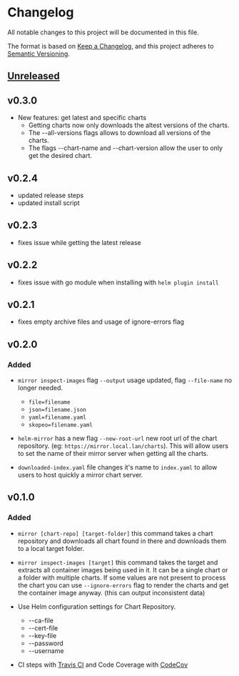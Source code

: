 # Changelog

All notable changes to this project will be documented in this file.

The format is based on [Keep a Changelog](https://keepachangelog.com/en/1.0.0/),
and this project adheres to [Semantic Versioning](https://semver.org/spec/v2.0.0.html).

## [Unreleased]

## v0.3.0

- New features: get latest and specific charts
  - Getting charts now only downloads the altest versions of the charts.
  - The --all-versions flags allows to download all versions of the charts.
  - The flags --chart-name and --chart-version allow the user to only get the desired chart.

## v0.2.4

- updated release steps
- updated install script

## v0.2.3

- fixes issue while getting the latest release

## v0.2.2

- fixes issue with go module when installing with `helm plugin install`

## v0.2.1

- fixes empty archive files and usage of ignore-errors flag

## v0.2.0

### Added

- `mirror inspect-images` flag `--output` usage updated, flag `--file-name` no longer needed.
  - `file=filename`
  - `json=filename.json`
  - `yaml=filename.yaml`
  - `skopeo=filename.yaml`

- `helm-mirror` has a new flag `--new-root-url` new root url of the chart repository.
  (eg: `https://mirror.local.lan/charts`). This will allow users to set the name of
  their mirror server when getting all the charts.

- `downloaded-index.yaml` file changes it's name to `index.yaml` to allow users to host quickly
  a mirror chart server.
  

## v0.1.0

### Added

- `mirror [chart-repo] [target-folder]` this command takes a chart repository and downloads all
  chart found in there and downloads them to a local target folder.

- `mirror inspect-images [target]` this command takes the target and extracts all container
  images being used in it. It can be a single chart or a folder with multiple charts. If
  some values are not present to process the chart you can use `--ignore-errors` flag to
  render the charts and get the container image anyway. (this can output inconsistent data)

- Use Helm configuration settings for Chart Repository.
  - --ca-file
  - --cert-file
  - --key-file
  - --password
  - --username

- CI steps with [Travis CI](https://travis-ci.org) and Code Coverage with [CodeCov](https://codecov.io)

[Unreleased]: https://github.com/openSUSE/helm-mirror/compare/v0.1.0...HEAD